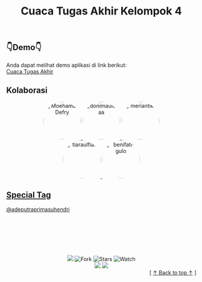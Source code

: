 <div align="center">
  <h1>Cuaca Tugas Akhir Kelompok 4</h1>
</div><br>

## 👇Demo👇

Anda dapat melihat demo aplikasi di link berikut:<br>
[Cuaca Tugas Akhir](https://cuacata.vercel.app/)


## Kolaborasi
<div align="center">
<a href="https://github.com/MoehamadDefry">
  <img src="https://github.com/MoehamadDefry.png" width="100" height="100" alt="MoehamadDefry" style="border-radius: 50%;">
</a>
<a href="https://github.com/donimaulanaa">
  <img src="https://github.com/donimaulanaa.png" width="100" height="100" alt="donimaulanaa" style="border-radius: 50%;">
</a>
<a href="https://github.com/meriantika">
  <img src="https://github.com/meriantika.png" width="100" height="100" alt="meriantika" style="border-radius: 50%;">
</a>
</div>
<div align="center">
<a href="https://github.com/tiaraulfiah">
  <img src="https://github.com/tiaraulfiah.png" width="100" height="100" alt="tiaraulfiah" style="border-radius: 50%;">
</a>
<a href="https://github.com/benifati-gulo">
  <img src="https://github.com/benifati-gulo.png" width="100" height="100" alt="benifati-gulo" style="border-radius: 50%;">
</div>


## Special Tag

[@adeputraprimasuhendri](https://github.com/adeputraprimasuhendri)

<br><br><br><br><br>
<div align="center">
  <img src="https://img.shields.io/badge/Maintenance-yes-green?style=for-the-badge">
  <img src="https://img.shields.io/github/forks/salsyns/cuacata?style=for-the-badge&color=orange" alt="Fork">
  <img src="https://img.shields.io/github/stars/salsyns/cuacata?style=for-the-badge&color=yellow" alt="Stars">
  <img src="https://img.shields.io/github/watchers/salsyns/cuacata?style=for-the-badge&color=green" alt="Watch">
</div>
<div align="center">
  <img src="https://img.shields.io/badge/VSCode-1.89.1-blue?logo=visual-studio-code&logoColor=white&style=for-the-badge">
  <img src="https://img.shields.io/badge/Windows-10-blue?logo=windows&logoColor=white&style=for-the-badge">
</div>
<div align="right">[ <a href="#table-of-contents">↑ Back to top ↑</a> ]</div>
